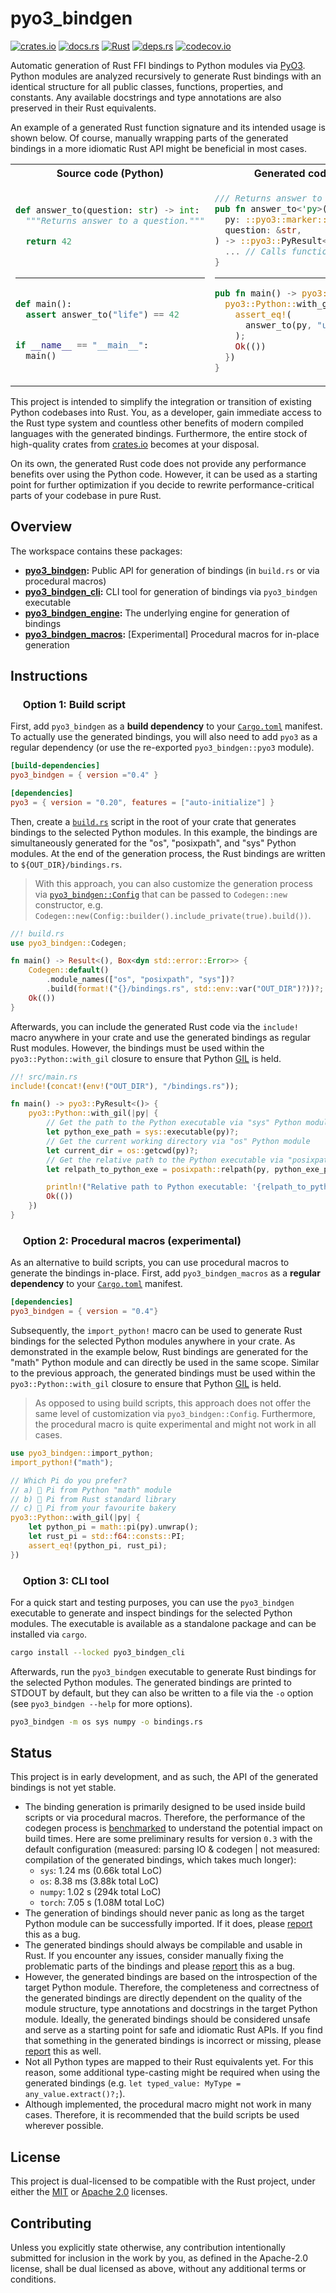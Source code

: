 # pyo3_bindgen

<p align="left">
  <a href="https://crates.io/crates/pyo3_bindgen">                                   <img alt="crates.io"  src="https://img.shields.io/crates/v/pyo3_bindgen.svg"></a>
  <a href="https://docs.rs/pyo3_bindgen">                                            <img alt="docs.rs"    src="https://docs.rs/pyo3_bindgen/badge.svg"></a>
  <a href="https://github.com/AndrejOrsula/pyo3_bindgen/actions/workflows/rust.yml"> <img alt="Rust"       src="https://github.com/AndrejOrsula/pyo3_bindgen/actions/workflows/rust.yml/badge.svg"></a>
  <a href="https://deps.rs/repo/github/AndrejOrsula/pyo3_bindgen">                   <img alt="deps.rs"    src="https://deps.rs/repo/github/AndrejOrsula/pyo3_bindgen/status.svg"></a>
  <a href="https://codecov.io/gh/AndrejOrsula/pyo3_bindgen">                         <img alt="codecov.io" src="https://codecov.io/gh/AndrejOrsula/pyo3_bindgen/branch/main/graph/badge.svg"></a>
</p>

Automatic generation of Rust FFI bindings to Python modules via [PyO3](https://pyo3.rs). Python modules are analyzed recursively to generate Rust bindings with an identical structure for all public classes, functions, properties, and constants. Any available docstrings and type annotations are also preserved in their Rust equivalents.

An example of a generated Rust function signature and its intended usage is shown below. Of course, manually wrapping parts of the generated bindings in a more idiomatic Rust API might be beneficial in most cases.

<table>
<tr><th><img src="https://www.svgrepo.com/show/354238/python.svg" width="12" height="12"></a> Source code (Python) <img src="https://www.svgrepo.com/show/354238/python.svg" width="12" height="12"></a></th><th><img src="https://rustacean.net/assets/rustacean-flat-noshadow.svg" width="12" height="12"> Generated code (Rust) <img src="https://rustacean.net/assets/rustacean-flat-noshadow.svg" width="12" height="12"></th></tr>
<tr>
<td>

```py
 
def answer_to(question: str) -> int:
  """Returns answer to a question."""

  return 42

 
```

______________________________________________________________________

```py
 
def main():
  assert answer_to("life") == 42


if __name__ == "__main__":
  main()
 
```

</td>
<td>

```rs
/// Returns answer to a question.
pub fn answer_to<'py>(
  py: ::pyo3::marker::Python<'py>,
  question: &str,
) -> ::pyo3::PyResult<i64> {
  ... // Calls function via `pyo3`
}
```

______________________________________________________________________

```rs
pub fn main() -> pyo3::PyResult<()> {
  pyo3::Python::with_gil(|py| {
    assert_eq!(
      answer_to(py, "universe")?, 42
    );
    Ok(())
  })
}
```

</td>
</tr>
</table>

This project is intended to simplify the integration or transition of existing Python codebases into Rust. You, as a developer, gain immediate access to the Rust type system and countless other benefits of modern compiled languages with the generated bindings. Furthermore, the entire stock of high-quality crates from [crates.io](https://crates.io) becomes at your disposal.

On its own, the generated Rust code does not provide any performance benefits over using the Python code. However, it can be used as a starting point for further optimization if you decide to rewrite performance-critical parts of your codebase in pure Rust.

## Overview

The workspace contains these packages:

- **[pyo3_bindgen](pyo3_bindgen):** Public API for generation of bindings (in `build.rs` or via procedural macros)
- **[pyo3_bindgen_cli](pyo3_bindgen_cli):** CLI tool for generation of bindings via `pyo3_bindgen` executable
- **[pyo3_bindgen_engine](pyo3_bindgen_engine):** The underlying engine for generation of bindings
- **[pyo3_bindgen_macros](pyo3_bindgen_macros):** \[Experimental\] Procedural macros for in-place generation

## Instructions

### <a href="#-option-1-build-script"><img src="https://rustacean.net/assets/rustacean-flat-noshadow.svg" width="16" height="16"></a> Option 1: Build script

First, add `pyo3_bindgen` as a **build dependency** to your [`Cargo.toml`](https://doc.rust-lang.org/cargo/reference/manifest.html) manifest. To actually use the generated bindings, you will also need to add `pyo3` as a regular dependency (or use the re-exported `pyo3_bindgen::pyo3` module).

```toml
[build-dependencies]
pyo3_bindgen = { version ="0.4" }

[dependencies]
pyo3 = { version = "0.20", features = ["auto-initialize"] }
```

Then, create a [`build.rs`](https://doc.rust-lang.org/cargo/reference/build-scripts.html) script in the root of your crate that generates bindings to the selected Python modules. In this example, the bindings are simultaneously generated for the "os", "posixpath", and "sys" Python modules. At the end of the generation process, the Rust bindings are written to `${OUT_DIR}/bindings.rs`.

> With this approach, you can also customize the generation process via [`pyo3_bindgen::Config`](https://docs.rs/pyo3_bindgen/latest/pyo3_bindgen/struct.Config.html) that can be passed to `Codegen::new` constructor, e.g. `Codegen::new(Config::builder().include_private(true).build())`.

```rs
//! build.rs
use pyo3_bindgen::Codegen;

fn main() -> Result<(), Box<dyn std::error::Error>> {
    Codegen::default()
        .module_names(["os", "posixpath", "sys"])?
        .build(format!("{}/bindings.rs", std::env::var("OUT_DIR")?))?;
    Ok(())
}
```

Afterwards, you can include the generated Rust code via the `include!` macro anywhere in your crate and use the generated bindings as regular Rust modules. However, the bindings must be used within the `pyo3::Python::with_gil` closure to ensure that Python [GIL](https://wiki.python.org/moin/GlobalInterpreterLock) is held.

```rs
//! src/main.rs
include!(concat!(env!("OUT_DIR"), "/bindings.rs"));

fn main() -> pyo3::PyResult<()> {
    pyo3::Python::with_gil(|py| {
        // Get the path to the Python executable via "sys" Python module
        let python_exe_path = sys::executable(py)?;
        // Get the current working directory via "os" Python module
        let current_dir = os::getcwd(py)?;
        // Get the relative path to the Python executable via "posixpath" Python module
        let relpath_to_python_exe = posixpath::relpath(py, python_exe_path, current_dir)?;

        println!("Relative path to Python executable: '{relpath_to_python_exe}'");
        Ok(())
    })
}
```

### <a href="#-option-2-procedural-macros-experimental"><img src="https://www.svgrepo.com/show/269868/lab.svg" width="16" height="16"></a> Option 2: Procedural macros (experimental)

As an alternative to build scripts, you can use procedural macros to generate the bindings in-place. First, add `pyo3_bindgen_macros` as a **regular dependency** to your [`Cargo.toml`](https://doc.rust-lang.org/cargo/reference/manifest.html) manifest.

```toml
[dependencies]
pyo3_bindgen = { version = "0.4"}
```

Subsequently, the `import_python!` macro can be used to generate Rust bindings for the selected Python modules anywhere in your crate. As demonstrated in the example below, Rust bindings are generated for the "math" Python module and can directly be used in the same scope. Similar to the previous approach, the generated bindings must be used within the `pyo3::Python::with_gil` closure to ensure that Python [GIL](https://wiki.python.org/moin/GlobalInterpreterLock) is held.

> As opposed to using build scripts, this approach does not offer the same level of customization via `pyo3_bindgen::Config`. Furthermore, the procedural macro is quite experimental and might not work in all cases.

```rs
use pyo3_bindgen::import_python;
import_python!("math");

// Which Pi do you prefer?
// a) 🐍 Pi from Python "math" module
// b) 🦀 Pi from Rust standard library
// c) 🥧 Pi from your favourite bakery
pyo3::Python::with_gil(|py| {
    let python_pi = math::pi(py).unwrap();
    let rust_pi = std::f64::consts::PI;
    assert_eq!(python_pi, rust_pi);
})
```

### <a href="#-option-3-cli-tool"><img src="https://www.svgrepo.com/show/353478/bash-icon.svg" width="16" height="16"></a> Option 3: CLI tool

For a quick start and testing purposes, you can use the `pyo3_bindgen` executable to generate and inspect bindings for the selected Python modules. The executable is available as a standalone package and can be installed via `cargo`.

```bash
cargo install --locked pyo3_bindgen_cli
```

Afterwards, run the `pyo3_bindgen` executable to generate Rust bindings for the selected Python modules. The generated bindings are printed to STDOUT by default, but they can also be written to a file via the `-o` option (see `pyo3_bindgen --help` for more options).

```bash
pyo3_bindgen -m os sys numpy -o bindings.rs
```

## Status

This project is in early development, and as such, the API of the generated bindings is not yet stable.

- The binding generation is primarily designed to be used inside build scripts or via procedural macros. Therefore, the performance of the codegen process is [benchmarked](./pyo3_bindgen_engine/benches/bindgen.rs) to understand the potential impact on build times. Here are some preliminary results for version `0.3` with the default configuration (measured: parsing IO & codegen | not measured: compilation of the generated bindings, which takes much longer):
  - `sys`: 1.24 ms (0.66k total LoC)
  - `os`: 8.38 ms (3.88k total LoC)
  - `numpy`: 1.02 s (294k total LoC)
  - `torch`: 7.05 s (1.08M total LoC)
- The generation of bindings should never panic as long as the target Python module can be successfully imported. If it does, please [report](https://github.com/AndrejOrsula/pyo3_bindgen/issues/new) this as a bug.
- The generated bindings should always be compilable and usable in Rust. If you encounter any issues, consider manually fixing the problematic parts of the bindings and please [report](https://github.com/AndrejOrsula/pyo3_bindgen/issues/new) this as a bug.
- However, the generated bindings are based on the introspection of the target Python module. Therefore, the completeness and correctness of the generated bindings are directly dependent on the quality of the module structure, type annotations and docstrings in the target Python module. Ideally, the generated bindings should be considered unsafe and serve as a starting point for safe and idiomatic Rust APIs. If you find that something in the generated bindings is incorrect or missing, please [report](https://github.com/AndrejOrsula/pyo3_bindgen/issues/new) this as well.
- Not all Python types are mapped to their Rust equivalents yet. For this reason, some additional type-casting might be required when using the generated bindings (e.g. `let typed_value: MyType = any_value.extract()?;`).
- Although implemented, the procedural macro might not work in many cases. Therefore, it is recommended that the build scripts be used wherever possible.

## License

This project is dual-licensed to be compatible with the Rust project, under either the [MIT](LICENSE-MIT) or [Apache 2.0](LICENSE-APACHE) licenses.

## Contributing

Unless you explicitly state otherwise, any contribution intentionally submitted for inclusion in the work by you, as defined in the Apache-2.0 license, shall be dual licensed as above, without any additional terms or conditions.
